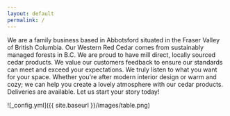 ```yaml
---
layout: default
permalink: /
---
```

We are a family business based in Abbotsford situated in the Fraser Valley of British Columbia. Our Western Red Cedar comes from sustainably managed forests in B.C. We are proud to have mill direct, locally sourced cedar products. We value our customers feedback to ensure our standards can meet and exceed your expectations. We truly listen to what you want for your space. Whether you're after modern interior design or warm and cozy; we can help you create a lovely atmosphere with our cedar products. Deliveries are available. Let us start your story today!

![_config.yml]({{ site.baseurl }}/images/table.png)